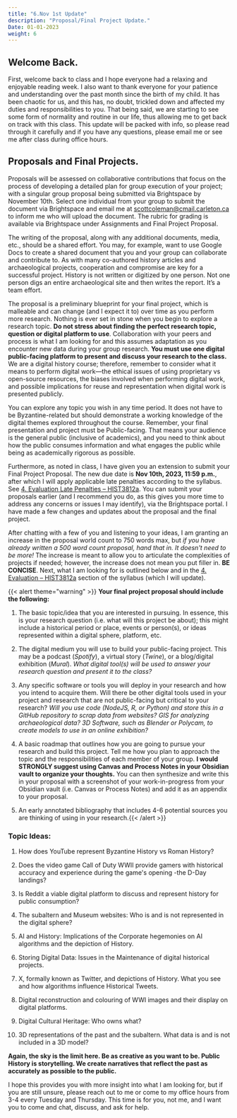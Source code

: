 ```yaml
---
title: "6.Nov 1st Update"
description: "Proposal/Final Project Update."
Date: 01-01-2023
weight: 6
---
```



## Welcome Back.

First, welcome back to class and I hope everyone had a relaxing and enjoyable reading week. I also want to thank everyone for your patience and understanding over the past month since the birth of my child. It has been chaotic for us, and this has, no doubt, trickled down and affected my duties and responsibilities to you. That being said, we are starting to see some form of normality and routine in our life, thus allowing me to get back on track with this class.  This update will be packed with info, so please read through it carefully and if you have any questions, please email me or see me after class during office hours. 

## Proposals and Final Projects.

Proposals will be assessed on collaborative contributions that focus on the process of developing a detailed plan for group execution of your project; with a singular group proposal being submitted via Brightspace by November 10th. Select one individual from your group to submit the document via Brightspace and email me at scottcoleman@cmail.carleton.ca to inform me who will upload the document. The rubric for grading is available via Brightspace under Assignments and Final Project Proposal. 

The writing of the proposal, along with any additional documents, media, etc., should be a shared effort. You may, for example, want to use Google Docs to create a shared document that you and your group can collaborate and contribute to. As with many co-authored history articles and archaeological projects, cooperation and compromise are key for a successful project. History is not written or digitized by one person. Not one person digs an entire archaeological site and then writes the report. It’s a team effort. 

The proposal is a preliminary blueprint for your final project, which is malleable and can change (and I expect it to) over time as you perform more research. Nothing is ever set in stone when you begin to explore a research topic. **Do not stress about finding the perfect research topic, question or digital platform to use**. Collaboration with your peers and process is what I am looking for and this assumes adaptation as you encounter new data during your group research. **You must use one digital public-facing platform to present and discuss your research to the class.** We are a digital history course; therefore, remember to consider what it means to perform digital work—the ethical issues of using proprietary vs open-source resources, the biases involved when performing digital work, and possible implications for reuse and representation when digital work is presented publicly. 

You can explore any topic you wish in any time period. It does not have to be Byzantine-related but should demonstrate a working knowledge of the digital themes explored throughout the course.  Remember, your final presentation and project must be Public-facing. That means your audience is the general public (inclusive of academics), and you need to think about how the public consumes information and what engages the public while being as academically rigorous as possible. 

Furthermore, as noted in class, I have given you an extension to submit your Final Project Proposal. The new due date is **Nov 10th, 2023, 11:59 p.m.**, after which I will apply applicable late penalties according to the syllabus. See [4. Evaluation Late Penalties – HIST3812a](https://digitalbyzantine.netlify.app/docs/4-evaluation/#late-penalties-and-when-life-intervenes). You can submit your proposals earlier (and I recommend you do, as this gives you more time to address any concerns or issues I may identify), via the Brightspace portal. I have made a few changes and updates about the proposal and the final project.

After chatting with a few of you and listening to your ideas, I am granting an increase in the proposal world count to 750 words max, but *if you have already written a 500 word count proposal, hand that in. It doesn't need to be more!* The increase is meant to allow you to articulate the complexities of projects if needed; however, the increase does not mean you put filler in. **BE CONCISE**. Next, what I am looking for is outlined below and in the [4. Evaluation – HIST3812a](https://digitalbyzantine.netlify.app/docs/4-evaluation/#3-collaborative-project-proposal) section of the syllabus (which I will update). 

{{< alert theme="warning" >}} **Your final project proposal should include the following:**

1)  The basic topic/idea that you are interested in pursuing. In essence, this is your research question (i.e. what will this project be about); this might include a historical period or place, events or person(s), or ideas represented within a digital sphere, platform, etc. 

2)  The digital medium you will use to build your public-facing project. This may be a podcast (*Spotify*), a virtual story (*Twine*), or a blog/digital exhibition (*Mural*). *What digital tool(s) will be used to answer your research question and present it to the class?*

3)  Any specific software or tools you will deploy in your research and how you intend to acquire them. Will there be other digital tools used in your project and research that are not public-facing but critical to your research? *Will you use code (NodeJS, R, or Python) and store this in a GitHub repository to scrap data from websites? GIS for analyzing archaeological data? 3D Software, such as Blender or Polycam, to create models to use in an online exhibition?*

4)  A basic roadmap that outlines how you are going to pursue your research and build this project. Tell me how you plan to approach the topic and the responsibilities of each member of your group. **I would STRONGLY suggest using Canvas and Process Notes in your Obsidian vault to organize your thoughts.** You can then synthesize and write this in your proposal with a screenshot of your work-in-progress from your Obsidian vault (i.e. Canvas or Process Notes) and add it as an appendix to your proposal.  

5)  An early annotated bibliography that includes 4-6 potential sources you are thinking of using in your research.{{< /alert >}}

### Topic Ideas:
1) How does YouTube represent Byzantine History vs Roman History? 

2) Does the video game Call of Duty WWII provide gamers with historical accuracy and experience during the game's opening -the D-Day landings? 

3) Is Reddit a viable digital platform to discuss and represent history for public consumption? 

4) The subaltern and Museum websites: Who is and is not represented in the digital sphere?  

5) AI and History: Implications of the Corporate hegemonies on AI algorithms and the depiction of History. 

6) Storing Digital Data: Issues in the Maintenance of digital historical projects.

7) X, formally known as Twitter, and depictions of History. What you see and how algorithms influence Historical Tweets.  

8) Digital reconstruction and colouring of WWI images and their display on digital platforms.

9) Digital Cultural Heritage: Who owns what? 

10) 3D representations of the past and the subaltern. What data is and is not included in a 3D model?

**Again, the sky is the limit here. Be as creative as you want to be. Public History is storytelling. We create narratives that reflect the past as accurately as possible to the public.** 

I hope this provides you with more insight into what I am looking for, but if you are still unsure, please reach out to me or come to my office hours from 3-4 every Tuesday and Thursday. This time is for you, not me, and I want you to come and chat, discuss, and ask for help. 
